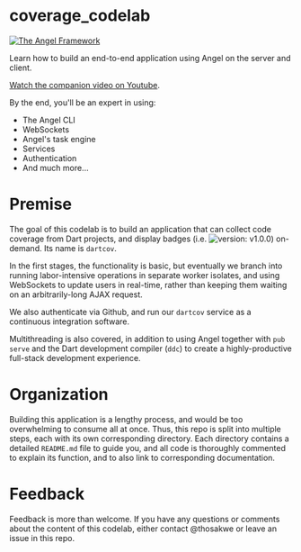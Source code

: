 # coverage_codelab
[![The Angel Framework](https://angel-dart.github.io/images/logo.png)](https://angel-dart.github.io)

Learn how to build an end-to-end application using Angel on the server and client. 

[Watch the companion video on Youtube]().

By the end, you'll be an expert in using:
* The Angel CLI
* WebSockets
* Angel's task engine
* Services
* Authentication
* And much more...

# Premise
The goal of this codelab is to build an application that can collect code
coverage from Dart projects, and display badges
(i.e. ![version: v1.0.0](https://img.shields.io/badge/pub-v1.0.0-brightgreen.svg))
on-demand. Its name is `dartcov`.

In the first stages, the functionality is basic, but eventually we branch
into running labor-intensive operations in separate worker isolates, and
using WebSockets to update users in real-time, rather than keeping them
waiting on an arbitrarily-long AJAX request.

We also authenticate via Github, and run our `dartcov` service as a continuous integration software.

Multithreading is also covered, in addition to using Angel together with
`pub serve` and the Dart development compiler (`ddc`) to create a
highly-productive full-stack development experience.

# Organization
Building this application is a lengthy process, and would be too overwhelming to consume all at once.
Thus, this repo is split into multiple steps, each with its own corresponding directory. Each directory
contains a detailed `README.md` file to guide you, and all code is thoroughly commented to explain its
function, and to also link to corresponding documentation.

# Feedback
Feedback is more than welcome. If you have any questions or comments about the content of this codelab,
either contact @thosakwe or leave an issue in this repo.